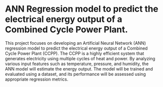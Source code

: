 # ANN Regression model to predict the electrical energy output of a Combined Cycle Power Plant.
This project focuses on developing an Artificial Neural Network (ANN) regression model to predict the electrical energy output of a Combined Cycle Power Plant (CCPP). The CCPP is a highly efficient system that generates electricity using multiple cycles of heat and power. By analyzing various input features such as temperature, pressure, and humidity, the ANN model will estimate the energy output. The model will be trained and evaluated using a dataset, and its performance will be assessed using appropriate regression metrics.
